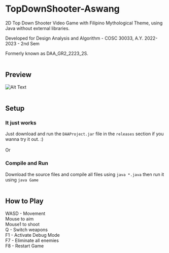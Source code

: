 # TopDownShooter-Aswang

2D Top Down Shooter Video Game with Filipino Mythological Theme, using Java without external libraries.

Developed for Design Analysis and Algorithm - COSC 30033, A.Y. 2022-2023 - 2nd Sem

Formerly known as DAA_GR2_2223_2S.
<br>
<br>

## Preview
![Alt Text](DAA1.gif)
<br>
<br>

## Setup

### It just works
Just download and run the ```DAAProject.jar``` file in the ```releases``` section if you wanna try it out. :) <br>
<br>
Or
<br>

### Compile and Run
Download the source files and compile all files using ```java *.java``` then run it using ```java Game```
<br>
<br>
## How to Play
WASD - Movement <br>
Mouse to aim <br>
Mouse1 to shoot <br>
Q - Switch weapons <br>
F1 - Activate Debug Mode <br>
F7 - Eliminate all enemies <br>
F8 - Restart Game <br>
